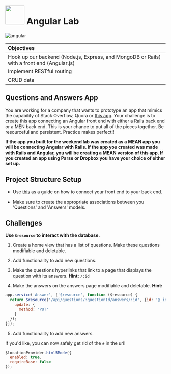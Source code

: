# <img src="https://cloud.githubusercontent.com/assets/7833470/10899314/63829980-8188-11e5-8cdd-4ded5bcb6e36.png" height="60"> Angular Lab

![angular](https://cloud.githubusercontent.com/assets/8397980/12528448/7905981e-c14a-11e5-8231-8ce1c1f7a8ea.png)


| Objectives |
| :--- |
| Hook up our backend (Node.js, Express, and MongoDB or Rails) with a front end (Angular.js) |
| Implement RESTful routing |
| CRUD data |

## Questions and Answers App

You are working for a company that wants to prototype an app that mimics the capability of Stack Overflow, Quora or <a href="http://gaqa.herokuapp.com/" target="_blank">this app</a>.  Your challenge is to create this app connecting an Angular front end with either a Rails back end or a MEN back end.  This is your chance to put all of the pieces together.  Be resourceful and persistent.  Practice makes perfect!!

**If the app you built for the weekend lab was created as a MEAN app you will be connecting Angular with Rails.  If the app you created was made with Rails and Angular, you will be creating a MEAN version of this app.  If you created an app using Parse or Dropbox you have your choice of either set up.**

## Project Structure Setup

*  Use <a href="https://github.com/sf-wdi-24/modules/tree/master/week-10-angular/day-04/module-01" target="_blank">this</a> as a guide on how to connect your front end to your back end.

*  Make sure to create the appropriate associations between you 'Questions' and 'Answers' models.

## Challenges

**Use `$resource` to interact with the database.**

1. Create a home view that has a list of questions. Make these questions modifiable and deletable.

2. Add functionality to add new questions.

3. Make the questions hyperlinks that link to a page that displays the question with its answers. **Hint:** `/:id`

4. Make the answers on the answers page modifiable and deletable. **Hint:**

  ```js
  app.service('Answer', ['$resource', function ($resource) {
    return $resource('/api/questions/:questionId/answers/:id', {id: '@_id'}, {
      update: {
        method: 'PUT'
      }
    });
  }]);
  ```

5. Add functionality to add new answers.

If you'd like, you can now safely get rid of the `#` in the url!

```js
$locationProvider.html5Mode({
  enabled: true,
  requireBase: false
});
```

